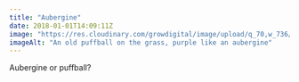 ```yaml
---
title: "Aubergine"
date: 2018-01-01T14:09:11Z
image: "https://res.cloudinary.com/growdigital/image/upload/q_70,w_736/v1544046823/puffball-27659901879.jpg"
imageAlt: "An old puffball on the grass, purple like an aubergine"
---
```


Aubergine or puffball?
